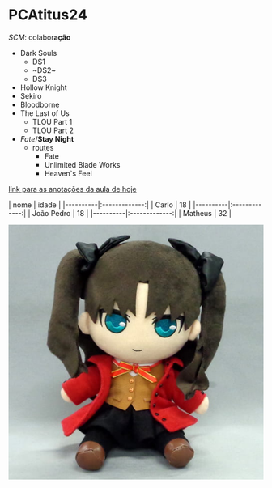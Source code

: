 # PCAtitus24
*SCM*: colabor**ação**

- Dark Souls
  - DS1
  - ~DS2~
  - DS3
- Hollow Knight
- Sekiro
- Bloodborne
- The Last of Us
  - TLOU Part 1
  - TLOU Part 2
- *Fate*/**Stay Night**
  - routes
    - Fate
    - Unlimited Blade Works
    - Heaven`s Feel

[link para as anotações da aula de hoje](2024_03_21/journal.md)

| nome | idade | |----------|:-------------:| | Carlo | 18 | |----------|:-------------:| | João Pedro | 18 | |----------|:-------------:| | Matheus |  32 |

![alt text](image.png)